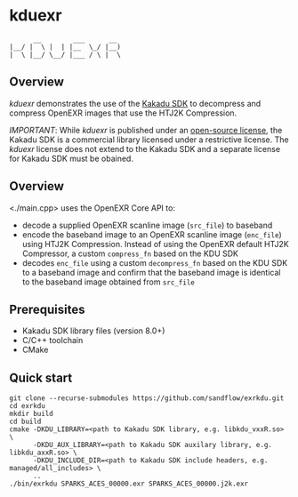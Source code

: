 # kduexr

          __        ___      __ 
    |__/ |  \ |  | |__  \_/ |__)
    |  \ |__/ \__/ |___ / \ |  \

## Overview

_kduexr_ demonstrates the use of the [Kakadu SDK](https://kakadusoftware.com/)
to decompress and compress OpenEXR images that use the HTJ2K Compression.

_IMPORTANT_: While _kduexr_ is published under an [open-source
license](./LICENSE.txt), the Kakadu SDK is a commercial library licensed under a
restrictive license. The _kduexr_ license does not extend to the Kakadu SDK and a
separate license for Kakadu SDK must be obained.

## Overview

<./main.cpp> uses the OpenEXR Core API to:

- decode a supplied OpenEXR scanline image (`src_file`) to baseband
- encode the baseband image to an OpenEXR scanline image (`enc_file`) using HTJ2K
  Compression. Instead of using the OpenEXR default HTJ2K Compressor, a custom
  `compress_fn` based on the KDU SDK
- decodes `enc_file` using a custom `decompress_fn` based on the KDU SDK to a
  baseband image and confirm that the baseband image is identical to the
  baseband image obtained from `src_file`

## Prerequisites

* Kakadu SDK library files (version 8.0+)
* C/C++ toolchain
* CMake

## Quick start

    git clone --recurse-submodules https://github.com/sandflow/exrkdu.git
    cd exrkdu
    mkdir build
    cd build
    cmake -DKDU_LIBRARY=<path to Kakadu SDK library, e.g. libkdu_vxxR.so> \
          -DKDU_AUX_LIBRARY=<path to Kakadu SDK auxilary library, e.g. libkdu_axxR.so> \
          -DKDU_INCLUDE_DIR=<path to Kakadu SDK include headers, e.g. managed/all_includes> \
          ..
    ./bin/exrkdu SPARKS_ACES_00000.exr SPARKS_ACES_00000.j2k.exr
